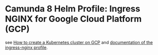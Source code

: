 # Camunda 8 Helm Profile: Ingress NGINX for Google Cloud Platform (GCP)

see [How to create a Kubernetes cluster on GCP](../../../README.md)
and [documentation of the ingress-nginx profile](../../../../ingress-nginx/README.md).
